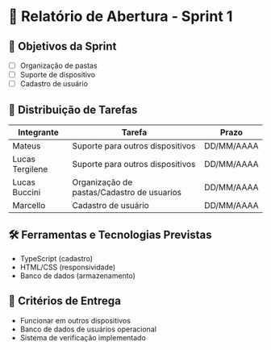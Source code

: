 # 🏁 Relatório de Abertura - Sprint 1

## 🎯 Objetivos da Sprint
- [ ] Organização de pastas
- [ ] Suporte de dispositivo
- [ ] Cadastro de usuário

## 👥 Distribuição de Tarefas
| Integrante          | Tarefa                                     | Prazo         |
|---------------------|--------------------------------------------|---------------|
| Mateus              | Suporte para outros dispositivos           | DD/MM/AAAA    |
| Lucas Tergilene     | Suporte para outros dispositivos           | DD/MM/AAAA    |
| Lucas Buccini       | Organização de pastas/Cadastro de usuarios | DD/MM/AAAA    |
| Marcello            | Cadastro de usuário                        | DD/MM/AAAA    |

## 🛠️ Ferramentas e Tecnologias Previstas
- TypeScript (cadastro)
- HTML/CSS (responsividade)
- Banco de dados (armazenamento)

## 📌 Critérios de Entrega
- Funcionar em outros dispositivos
- Banco de dados de usuários operacional
- Sistema de verificação implementado
